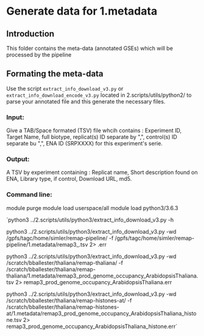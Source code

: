 # Generate data for 1.metadata

## Introduction
This folder contains the meta-data (annotated GSEs) which will be processed by the pipeline

## Formating the meta-data
Use the script `extract_info_download_v3.py` or `extract_info_download_encode_v3.py` located in 2.scripts/utils/python2/ to parse your annotated file and this generate the necessary files.

### Input:  
Give a TAB/Space formated (TSV) file whcih contains : Experiment ID, Target Name, full biotype, replicat(s) ID separate by ",", control(s) ID separate bu ",", ENA ID (SRPXXXX) for this experiment's serie.

### Output:
A TSV by experiment containing : Replicat name, Short description found on ENA, Library type, if control, Download URL, md5.

### Command line:
module purge
module load userspace/all
module load python3/3.6.3

`python3 ../2.scripts/utils/python3/extract_info_download_v3.py -h


python3 ../2.scripts/utils/python3/extract_info_download_v3.py -wd /gpfs/tagc/home/simler/remap-pipeline/  -f /gpfs/tagc/home/simler/remap-pipeline/1.metadata/remap3_.tsv  2> .err


python3 ../2.scripts/utils/python3/extract_info_download_v3.py -wd /scratch/bballester/thaliana/remap-thaliana/ -f /scratch/bballester/thaliana/remap-thaliana/1.metadata/remap3_prod_genome_occupancy_ArabidopsisThaliana.tsv  2> remap3_prod_genome_occupancy_ArabidopsisThaliana.err



 python3 ../2.scripts/utils/python3/extract_info_download_v3.py -wd /scratch/bballester/thaliana/remap-histones-at/  -f /scratch/bballester/thaliana/remap-histones-at/1.metadata/remap3_prod_genome_occupancy_ArabidopsisThaliana_histone.tsv  2>  remap3_prod_genome_occupancy_ArabidopsisThaliana_histone.err`
